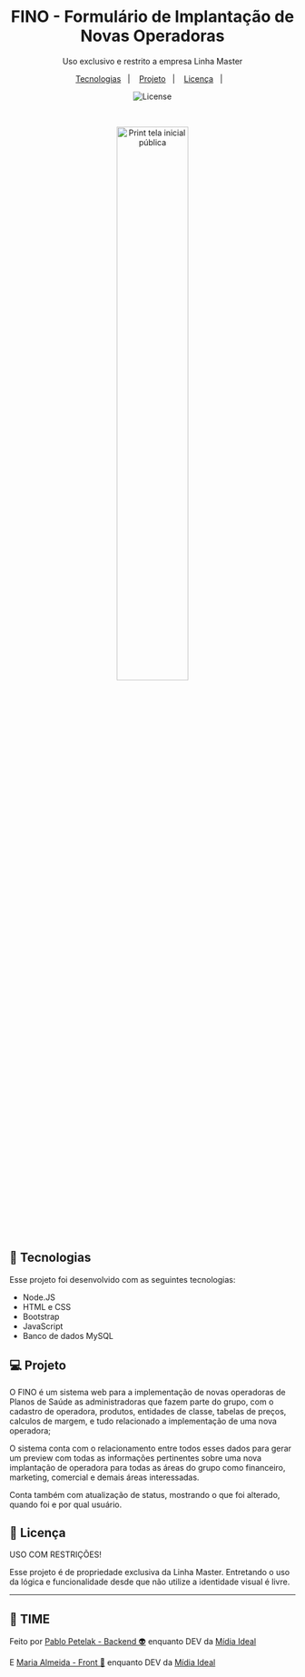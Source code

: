 <h1 align="center"> FINO - Formulário de Implantação de Novas Operadoras </h1>

<p align="center">
Uso exclusivo e restrito a empresa Linha Master <br/>

<p align="center">
  <a href="#-tecnologias">Tecnologias</a>&nbsp;&nbsp;&nbsp;|&nbsp;&nbsp;&nbsp;
  <a href="#-projeto">Projeto</a>&nbsp;&nbsp;&nbsp;|&nbsp;&nbsp;&nbsp;
  <a href="#memo-licença">Licença</a>&nbsp;&nbsp;&nbsp;|&nbsp;&nbsp;&nbsp;
</p>

<p align="center">
  <img alt="License" src="https://img.shields.io/badge/LICENÇA-USO COM RESTRIÇÕES-yellow">
</p>

<br>

<p align="center">
  <img alt="Print tela inicial pública" src=".img-privadas/preview.png" width="50%">
</p>

## 🚀 Tecnologias

Esse projeto foi desenvolvido com as seguintes tecnologias:

- Node.JS
- HTML e CSS
- Bootstrap
- JavaScript
- Banco de dados MySQL


## 💻 Projeto

O FINO é um sistema web para a implementação de novas operadoras de Planos de Saúde as administradoras que fazem parte do grupo, com o cadastro de operadora, produtos, entidades de classe, tabelas de preços, calculos de margem, 
e tudo relacionado a implementação de uma nova operadora;

O sistema conta com o relacionamento entre todos esses dados para gerar um preview com todas as informações pertinentes sobre uma nova implantação de operadora para todas as áreas do grupo como financeiro, marketing, comercial e demais áreas interessadas.

Conta também com atualização de status, mostrando o que foi alterado, quando foi e por qual usuário.


## 📝 Licença

USO COM RESTRIÇÕES!

Esse projeto é de propriedade exclusiva da Linha Master.
Entretando o uso da lógica e funcionalidade desde que não utilize a identidade visual é livre.

---

## 🤝 TIME

Feito por [Pablo Petelak - Backend 👽](https://pablopetelak.com) enquanto DEV da [Mídia Ideal](https://midiaideal.com.br) 

E [Maria Almeida - Front 🐀](https://github.com/mariak-fla) enquanto DEV da [Mídia Ideal](https://midiaideal.com.br)

